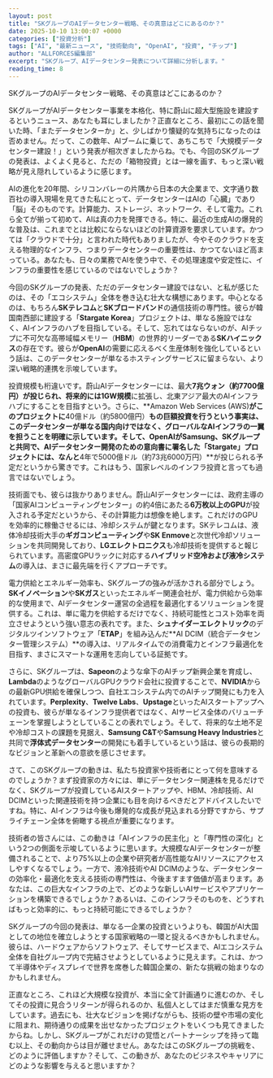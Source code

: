```yaml
---
layout: post
title: "SKグループのAIデータセンター戦略、その真意はどこにあるのか？"
date: 2025-10-10 13:00:07 +0000
categories: ["投資分析"]
tags: ["AI", "最新ニュース", "技術動向", "OpenAI", "投資", "チップ"]
author: "ALLFORCES編集部"
excerpt: "SKグループ、AIデータセンター発表について詳細に分析します。"
reading_time: 8
---
```


SKグループのAIデータセンター戦略、その真意はどこにあるのか？

SKグループがAIデータセンター事業を本格化、特に蔚山に超大型施設を建設するというニュース、あなたも耳にしましたか？正直なところ、最初にこの話を聞いた時、「またデータセンターか」と、少しばかり懐疑的な気持ちになったのは否めません。だって、この数年、AIブームに乗じて、あちこちで「大規模データセンター建設！」という発表が相次ぎましたからね。でも、今回のSKグループの発表は、よくよく見ると、ただの「箱物投資」とは一線を画す、もっと深い戦略が見え隠れしているように感じます。

AIの進化を20年間、シリコンバレーの片隅から日本の大企業まで、文字通り数百社の導入現場を見てきた私にとって、データセンターはAIの「心臓」であり「脳」そのものです。計算能力、ストレージ、ネットワーク、そして電力。これら全てが揃って初めて、AIは真の力を発揮できる。特に、最近の生成AIの爆発的な普及は、これまでとは比較にならないほどの計算資源を要求しています。かつては「クラウドで十分」と言われた時代もありましたが、今やそのクラウドを支える物理的なインフラ、つまりデータセンターの重要性は、かつてないほど高まっている。あなたも、日々の業務でAIを使う中で、その処理速度や安定性に、インフラの重要性を感じているのではないでしょうか？

今回のSKグループの発表、ただのデータセンター建設ではない、と私が感じたのは、その「エコシステム」全体を巻き込む壮大な構想にあります。中心となるのは、もちろん**SKテレコム**と**SKブロードバンド**の通信技術の専門性。彼らが韓国南西部に建設する「**Stargate Korea**」プロジェクトは、単なる施設ではなく、AIインフラのハブを目指している。そして、忘れてはならないのが、AIチップに不可欠な高帯域幅メモリー（**HBM**）の世界的リーダーである**SKハイニックス**の存在です。彼らが**OpenAI**の需要に応えるべく生産体制を強化しているという話は、このデータセンターが単なるホスティングサービスに留まらない、より深い戦略的連携を示唆しています。

投資規模も桁違いです。蔚山AIデータセンターには、最大**7兆ウォン（約7700億円）**が投じられ、将来的には**1GW規模**に拡張し、北東アジア最大のAIインフラハブにすることを目指すという。さらに、**Amazon Web Services (AWS)**がこのプロジェクトに**40億ドル（約5800億円）**もの巨額投資を行うという事実は、このデータセンターが単なる国内向けではなく、グローバルなAIインフラの一翼を担うことを明確に示しています。そして、OpenAIがSamsung、SKグループと共同で、AIデータセンター開発のための意向書に署名した「**Stargate**」プロジェクトには、なんと**4年で5000億ドル（約73兆6000万円）**が投じられる予定だというから驚きです。これはもう、国家レベルのインフラ投資と言っても過言ではないでしょう。

技術面でも、彼らは抜かりありません。蔚山AIデータセンターには、政府主導の「国家AIコンピューティングセンター」の約4倍にあたる**6万枚以上のGPU**が投入される予定だというから、その計算能力は想像を絶します。これだけのGPUを効率的に稼働させるには、冷却システムが鍵となります。SKテレコムは、液体冷却技術大手の**ギガコンピューティング**や**SK Enmove**と次世代冷却ソリューションを共同開発しており、**LGエレクトロニクス**も冷却技術を提供すると報じられています。高密度GPUラックに対応する**ハイブリッド空冷および液冷システム**の導入は、まさに最先端を行くアプローチです。

電力供給とエネルギー効率も、SKグループの強みが活かされる部分でしょう。**SKイノベーション**や**SKガス**といったエネルギー関連会社が、電力供給から効率的な使用まで、AIデータセンター運営の全過程を最適化するソリューションを提供する。これは、単に電力を供給するだけでなく、持続可能性とコスト効率を両立させようという強い意志の表れです。また、**シュナイダーエレクトリック**のデジタルツインソフトウェア「**ETAP**」を組み込んだ**AI DCIM（統合データセンター管理システム）**の導入は、リアルタイムでの消費電力とインフラ最適化を目指す、まさにスマートな運用を志向している証拠です。

さらに、SKグループは、**Sapeon**のような傘下のAIチップ新興企業を育成し、**Lambda**のようなグローバルGPUクラウド会社に投資することで、**NVIDIA**からの最新GPU供給を確保しつつ、自社エコシステム内でのAIチップ開発にも力を入れています。**Perplexity**、**Twelve Labs**、**Upstage**といったAIスタートアップへの投資も、彼らが単なるインフラ提供者ではなく、AIサービス全体のバリューチェーンを掌握しようとしていることの表れでしょう。そして、将来的な土地不足や冷却コストの課題を見据え、**Samsung C&T**や**Samsung Heavy Industries**と共同で**浮体式データセンター**の開発にも着手しているという話は、彼らの長期的なビジョンと革新への意欲を感じさせます。

さて、このSKグループの動きは、私たち投資家や技術者にとって何を意味するのでしょうか？まず投資家の方々には、単にデータセンター関連株を見るだけでなく、SKグループが投資しているAIスタートアップや、HBM、冷却技術、AI DCIMといった関連技術を持つ企業にも目を向けるべきだとアドバイスしたいですね。特に、AIインフラは今後も爆発的な成長が見込まれる分野ですから、サプライチェーン全体を俯瞰する視点が重要になります。

技術者の皆さんには、この動きは「AIインフラの民主化」と「専門性の深化」という2つの側面を示唆しているように思います。大規模なAIデータセンターが整備されることで、より75%以上の企業や研究者が高性能なAIリソースにアクセスしやすくなるでしょう。一方で、液冷技術やAI DCIMのような、データセンターの効率化・最適化を支える技術の専門性は、今後ますます価値が高まります。あなたは、この巨大なインフラの上で、どのような新しいAIサービスやアプリケーションを構築できるでしょうか？あるいは、このインフラそのものを、どうすればもっと効率的に、もっと持続可能にできるでしょうか？

SKグループの今回の発表は、単なる一企業の投資というよりも、韓国がAI大国としての地位を確立しようとする国家戦略の一環と捉えるべきかもしれません。彼らは、ハードウェアからソフトウェア、そしてサービスまで、AIエコシステム全体を自社グループ内で完結させようとしているように見えます。これは、かつて半導体やディスプレイで世界を席巻した韓国企業の、新たな挑戦の始まりなのかもしれません。

正直なところ、これほど大規模な投資が、本当に全て計画通りに進むのか、そしてその投資に見合うリターンが得られるのか、私個人としてはまだ慎重な見方をしています。過去にも、壮大なビジョンを掲げながらも、技術の壁や市場の変化に阻まれ、期待通りの成果を出せなかったプロジェクトをいくつも見てきましたからね。しかし、SKグループがこれだけの覚悟とパートナーシップを持って臨む以上、その動向からは目が離せません。あなたはこのSKグループの挑戦を、どのように評価しますか？そして、この動きが、あなたのビジネスやキャリアにどのような影響を与えると思いますか？

